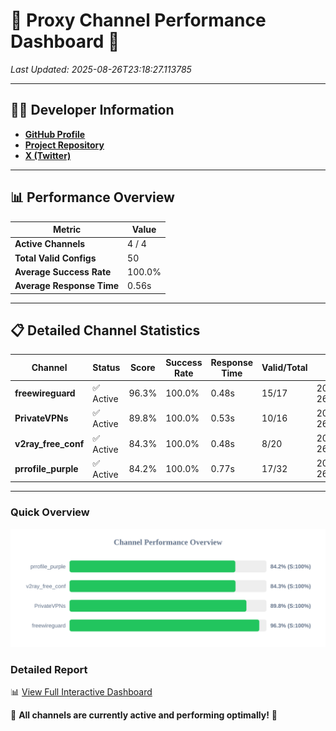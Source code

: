 # 🌟 Proxy Channel Performance Dashboard 🌟

_Last Updated: 2025-08-26T23:18:27.113785_

---

## 👩‍💻 Developer Information

- **[GitHub Profile](https://github.com/4n0nymou3)**  
- **[Project Repository](https://github.com/4n0nymou3/multi-proxy-config-fetcher)**  
- **[X (Twitter)](https://x.com/4n0nymou3)**  

---

## 📊 Performance Overview

| Metric                | Value       |
|-----------------------|-------------|
| **Active Channels**   | 4 / 4       |
| **Total Valid Configs** | 50          |
| **Average Success Rate** | 100.0%      |
| **Average Response Time** | 0.56s       |

---

## 📋 Detailed Channel Statistics

| Channel          | Status     | Score  | Success Rate | Response Time | Valid/Total | Last Success               |
|------------------|------------|--------|--------------|---------------|-------------|----------------------------|
| **freewireguard**  | ✅ Active  | 96.3%  | 100.0% | 0.48s         | 15/17       | 2025-08-26T23:18:27.112019 |
| **PrivateVPNs**  | ✅ Active  | 89.8%  | 100.0% | 0.53s         | 10/16       | 2025-08-26T23:18:26.603669 |
| **v2ray_free_conf**  | ✅ Active  | 84.3%  | 100.0% | 0.48s         | 8/20       | 2025-08-26T23:18:26.034642 |
| **prrofile_purple**  | ✅ Active  | 84.2%  | 100.0% | 0.77s         | 17/32       | 2025-08-26T23:18:25.514078 |

---

### Quick Overview
<div align="center">
  <a href="https://raw.githubusercontent.com/nullluser/NullRepo/refs/heads/main/assets/channel_stats_chart.svg">
    <img src="https://raw.githubusercontent.com/nullluser/NullRepo/refs/heads/main/assets/channel_stats_chart.svg" alt="Source Performance Statistics" width="800">
  </a>
</div>

### Detailed Report
📊 [View Full Interactive Dashboard](https://htmlpreview.github.io/?https://github.com/nullluser/NullRepo/blob/main/assets/performance_report.html)

🎉 **All channels are currently active and performing optimally!** 🎉
